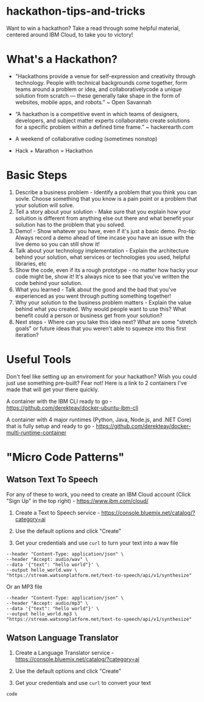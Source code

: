 # hackathon-tips-and-tricks
Want to win a hackathon? Take a read through some helpful material, centered around IBM Cloud, to take you to victory!

# What's a Hackathon?
* "Hackathons provide a venue for self-expression and creativity through technology. People with technical backgrounds come together, form teams around a problem or idea, and collaborativelycode a unique solution from scratch — these generally take shape in the form of websites, mobile apps, and robots.” ~ Open Savannah

* “A hackathon is a competitive event in which teams of designers, developers, and subject matter experts collaborateto create solutions for a specific problem within a defined time frame.” ~ hackerearth.com

* A weekend of collaborative coding (sometimes nonstop)

* Hack + Marathon = Hackathon

# Basic Steps
1. Describe a business problem - Identify a problem that you think you can sovle. Choose something that you know is a pain point or a problem that your solution will solve.
2. Tell a story about your solution - Make sure that you explain how your soluition is different from anything else out there and what benefit your solution has to the problem that you solved.
3. Demo! - Show whatever you have, even if it's just a basic demo. Pro-tip: Always record a demo ahead of time incase you have an issue with the live demo so you can still show it!
4. Talk about your technology implementation - Explain the architecture behind your solution, what services or technologies you used, helpful libraries, etc
5. Show the code, even if its a rough prototype - no matter how hacky your code might be, show it! It's always nice to see that you've written the code behind your solution.
6. What you learned - Talk about the good and the bad that you've experienced as you went through putting something together!
7. Why your solution to the business problem matters - Explain the value behind what you created. Why would people want to use this? What benefit could a person or business get from your solution?
8. Next steps - Where can you take this idea next? What are some "stretch goals" or future ideas that you weren't able to squeeze into this first iteration?

# Useful Tools
Don't feel like setting up an enviroment for your hackathon? Wish you could just use something pre-built? Fear not! Here is a link to 2 containers I've made that will get your there quickly. 

A container with the IBM CLI ready to go - https://github.com/derekteay/docker-ubuntu-ibm-cli

A container with 4 major runtimes (Python, Java, Node.js, and .NET Core) that is fully setup and ready to go - https://github.com/derekteay/docker-multi-runtime-container

# "Micro Code Patterns"
## Watson Text To Speech

For any of these to work, you need to create an IBM Cloud account (Click "Sign Up" in the top right) - https://www.ibm.com/cloud/

1. Create a Text to Speech service - https://console.bluemix.net/catalog/?category=ai

2. Use the default options and click "Create"

3. Get your credentials and use `curl` to turn your text into a wav file

```curl -X POST -u "c73cb44c-1b8e-4325-b1f7-269bc1829f7d":"quzVwXLvfdxD" \
--header "Content-Type: application/json" \
--header "Accept: audio/wav" \
--data '{"text": "hello world"}' \
--output hello_world.wav \
"https://stream.watsonplatform.net/text-to-speech/api/v1/synthesize"
```

Or an MP3 file

```curl -X POST -u "c73cb44c-1b8e-4325-b1f7-269bc1829f7d":"quzVwXLvfdxD" \
--header "Content-Type: application/json" \
--header "Accept: audio/mp3" \
--data '{"text": "hello world"}' \
--output hello_world.mp3 \
"https://stream.watsonplatform.net/text-to-speech/api/v1/synthesize"
```

## Watson Language Translator 

1. Create a Language Translator service - https://console.bluemix.net/catalog/?category=ai

2. Use the default options and click "Create"

3. Get your credentials and use `curl` to convert your text

```
code
```
